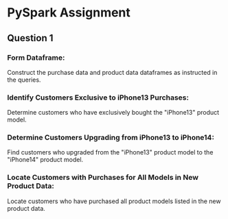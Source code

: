 <!DOCTYPE html>
<html lang="en">
<head>
  <meta charset="UTF-8">
  <meta name="viewport" content="width=device-width, initial-scale=1.0">
  <title>PySpark Assignment</title>
</head>
<body>
  <h1>PySpark Assignment</h1>
  <h2>Question 1</h2>
  <h3>Form Dataframe:</h3>
  <p>Construct the purchase data and product data dataframes as instructed in the queries.</p>
  <h3>Identify Customers Exclusive to iPhone13 Purchases:</h3>
  <p>Determine customers who have exclusively bought the "iPhone13" product model.</p>
  <h3>Determine Customers Upgrading from iPhone13 to iPhone14:</h3>
  <p>Find customers who upgraded from the "iPhone13" product model to the "iPhone14" product model.</p>
  <h3>Locate Customers with Purchases for All Models in New Product Data:</h3>
  <p>Locate customers who have purchased all product models listed in the new product data.</p>
</body>
</html>
